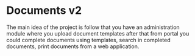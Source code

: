 Documents v2
=========
The main idea of the project is follow that you have an administration module where you upload document templates after that from portal you could complete documents using templates, search in completed documents, print documents from a web application.
